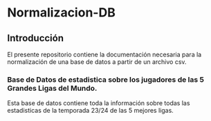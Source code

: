 # Normalizacion-DB

## Introducción
El presente repositorio contiene la documentación necesaria para la normalización de una base de datos a partir de un archivo csv.

### Base de Datos de estadistica sobre los jugadores de las 5 Grandes Ligas del Mundo.

Esta base de datos contiene toda la información sobre todas las estadisticas de la temporada 23/24 de las 5 mejores ligas.
